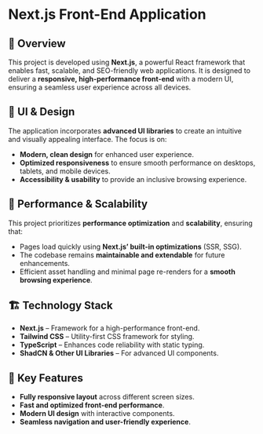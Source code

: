 # Next.js Front-End Application  

## 📌 Overview  
This project is developed using **Next.js**, a powerful React framework that enables fast, scalable, and SEO-friendly web applications. It is designed to deliver a **responsive, high-performance front-end** with a modern UI, ensuring a seamless user experience across all devices.  

## 🎨 UI & Design  
The application incorporates **advanced UI libraries** to create an intuitive and visually appealing interface. The focus is on:  
- **Modern, clean design** for enhanced user experience.  
- **Optimized responsiveness** to ensure smooth performance on desktops, tablets, and mobile devices.  
- **Accessibility & usability** to provide an inclusive browsing experience.  

## 🚀 Performance & Scalability  
This project prioritizes **performance optimization** and **scalability**, ensuring that:  
- Pages load quickly using **Next.js’ built-in optimizations** (SSR, SSG).  
- The codebase remains **maintainable and extendable** for future enhancements.  
- Efficient asset handling and minimal page re-renders for a **smooth browsing experience**.  

## 🏗️ Technology Stack  
- **Next.js** – Framework for a high-performance front-end.  
- **Tailwind CSS** – Utility-first CSS framework for styling.  
- **TypeScript** – Enhances code reliability with static typing.  
- **ShadCN & Other UI Libraries** – For advanced UI components.  

## 📌 Key Features  
- **Fully responsive layout** across different screen sizes.  
- **Fast and optimized front-end performance**.  
- **Modern UI design** with interactive components.  
- **Seamless navigation and user-friendly experience**.  
